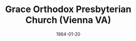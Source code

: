 ---
date: &id001 1964-01-20
end_date: null
location:
  address: 2381 Cedar Lane
  city: Vienna
  state: VA
minister:
- end: 1977-01-01
  name: Laurence Vail
  start: 1964-01-20
  type: Pastor
- end: 1981-01-01
  name: George Hall
  start: 1978-01-01
  type: Pastor
- end: 1985-01-01
  name: George Haney
  start: 1982-01-01
  type: Pastor
- end: 1990-01-01
  name: Steve Hohenberger
  start: 1986-01-01
  type: Pastor
- end: 2005-01-01
  name: Albert Tricarico
  start: 1991-01-01
  type: Pastor
- end: null
  name: Daniel Clifford
  start: 2007-01-01
  type: Pastor
- end: 1993-01-01
  name: Hailu Mekonnen
  start: 1987-01-01
  type: Associate Pastor
- end: 2003-01-01
  name: Hailu Mekonnen
  start: 1996-01-01
  type: Associate Pastor
- end: 2007-01-01
  name: Daniel Clifford
  start: 2004-01-01
  type: Associate Pastor
- end: 2015-01-01
  name: Chad Van Dixhoorn
  start: 2008-01-01
  type: Associate Pastor
- end: null
  name: Stephen M. Brown
  start: 2012-01-01
  type: Associate Pastor
ministers:
- Laurence Vail
- George Hall
- George Haney
- Steve Hohenberger
- Albert Tricarico
- Daniel Clifford
- Hailu Mekonnen
- Hailu Mekonnen
- Daniel Clifford
- Chad Van Dixhoorn
- Stephen M. Brown
name: Grace Orthodox Presbyterian Church
names: null
origination_date: *id001
raw_data: "VIRGINIA\tVienna\nGrace Orthodox Presbyterian Church  (January 20, 1964-\
  \ )\n2381 Cedar Lane\nPastors: Laurence Vail, 1964-77\nGeorge Hall, 1978-81\nGeorge\
  \ Haney, 1982-85\nSteve Hohenberger, 1986-90\nAlbert Tricarico, 1991-2005\nDaniel\
  \ Clifford, 2007-\nAssoc. Pastors: Hailu Mekonnen, 1987-93, 1996-2003\nDaniel Clifford,\
  \ 2004-7\nChad Van Dixhoorn, 2008-15\nStephen M. Brown, 2012-\n"
received_from: null
states:
- VA
status:
  active: true
  end_date: null
  reason: null
  received_from: null
  withdrawal_to: null
title: Grace Orthodox Presbyterian Church (Vienna VA)
year_established:
- 1964

---